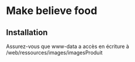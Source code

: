 # Make believe food



## Installation
Assurez-vous que www-data a accès en écriture à /web/ressources/images/imagesProduit
